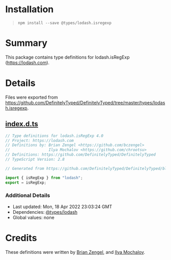 # Installation
> `npm install --save @types/lodash.isregexp`

# Summary
This package contains type definitions for lodash.isRegExp (https://lodash.com).

# Details
Files were exported from https://github.com/DefinitelyTyped/DefinitelyTyped/tree/master/types/lodash.isregexp.
## [index.d.ts](https://github.com/DefinitelyTyped/DefinitelyTyped/tree/master/types/lodash.isregexp/index.d.ts)
````ts
// Type definitions for lodash.isRegExp 4.0
// Project: https://lodash.com
// Definitions by: Brian Zengel <https://github.com/bczengel>
//                 Ilya Mochalov <https://github.com/chrootsu>
// Definitions: https://github.com/DefinitelyTyped/DefinitelyTyped
// TypeScript Version: 2.8

// Generated from https://github.com/DefinitelyTyped/DefinitelyTyped/blob/master/types/lodash/scripts/generate-modules.ts

import { isRegExp } from "lodash";
export = isRegExp;

````

### Additional Details
 * Last updated: Mon, 18 Apr 2022 23:03:24 GMT
 * Dependencies: [@types/lodash](https://npmjs.com/package/@types/lodash)
 * Global values: none

# Credits
These definitions were written by [Brian Zengel](https://github.com/bczengel), and [Ilya Mochalov](https://github.com/chrootsu).

